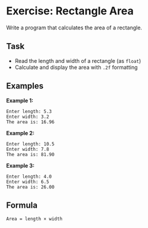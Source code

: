 # Exercise: Rectangle Area

Write a program that calculates the area of a rectangle.

## Task
- Read the length and width of a rectangle (as `float`)
- Calculate and display the area with `.2f` formatting

## Examples
**Example 1:**
```
Enter length: 5.3
Enter width: 3.2
The area is: 16.96
```

**Example 2:**
```
Enter length: 10.5
Enter width: 7.8
The area is: 81.90
```

**Example 3:**
```
Enter length: 4.0
Enter width: 6.5
The area is: 26.00
```

## Formula
`Area = length × width`
